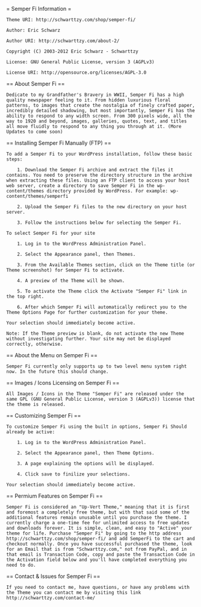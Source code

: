 = Semper Fi Information =

	Theme URI: http://schwarttzy.com/shop/semper-fi/

	Author: Eric Schwarz

	Author URI: http://schwarttzy.com/about-2/

	Copyright (C) 2003-2012 Eric Schwarz - Schwarttzy

	License: GNU General Public License, version 3 (AGPLv3)

	License URI: http://opensource.org/licenses/AGPL-3.0

== About Semper Fi ==

	Dedicate to my Grandfather's Bravery in WWII, Semper Fi has a high quality newspaper feeling to it. From hidden luxurious floral patterns, to images that create the nostalgia of finely crafted paper, incredibly detailed shadowing, but most importantly, Semper Fi has the ability to respond to any width screen. From 300 pixels wide, all the way to 1920 and beyond, images, galleries, quotes, text, and titles all move fluidly to respond to any thing you through at it. (More Updates to come soon)

== Installing Semper Fi Manually (FTP) ==

	To add a Semper Fi to your WordPress installation, follow these basic steps:

		1. Download the Semper Fi archive and extract the files it contains. You need to preserve the directory structure in the archive when extracting these files. Using an FTP client to access your host web server, create a directory to save Semper Fi in the wp-content/themes directory provided by WordPress. For example: wp-content/themes/semperfi
    
		2. Upload the Semper Fi files to the new directory on your host server.

		3. Follow the instructions below for selecting the Semper Fi.

	To select Semper Fi for your site

		1. Log in to the WordPress Administration Panel.

		2. Select the Appearance panel, then Themes.

		3. From the Available Themes section, click on the Theme title (or Theme screenshot) for Semper Fi to activate.

		4. A preview of the Theme will be shown.

		5. To activate the Theme click the Activate "Semper Fi" link in the top right.

		6. After which Semper Fi will automatically redirect you to the Theme Options Page for further customization for your theme.

	Your selection should immediately become active.

	Note: If the Theme preview is blank, do not activate the new Theme without investigating further. Your site may not be displayed correctly, otherwise.

== About the Menu on Semper Fi ==

	Semper Fi currently only supports up to two level menu system right now. In the future this should change.

== Images / Icons Licensing on Semper Fi ==

	All Images / Icons in the Theme "Semper Fi" are released under the same GPL (GNU General Public License, version 3 (AGPLv3)) license that the theme is released.

== Customizing Semper Fi ==

	To customize Semper Fi using the built in options, Semper Fi Should already be active:
		
		1. Log in to the WordPress Administration Panel.

		2. Select the Appearance panel, then Theme Options.

		3. A page explaining the options will be displayed.

		4. Click save to finilize your selections.

	Your selection should immediately become active.

== Permium Features on Semper Fi ==

	Semper Fi is considered an "Up-Vert Theme," meaning that it is first and foremost a completely free theme, but with that said some of the additional features remain unusable until you purchase the theme. I currently charge a one-time fee for unlimited access to free updates and downloads forever. It is simple, clean, and easy to "Active" your theme for life. Purchase "Semper Fi" by going to the http address http://schwarttzy.com/shop/semper-fi/ and add SemperFi to the cart and checkout normally. Once you have successful purchased the theme, look for an Email that is from "Schwarttzy.com," not from PayPal, and in that email is Transaction Code, copy and paste the Transaction Code in the Activation field below and you'll have completed everything you need to do.

== Contact & Issues for Semper Fi ==

	If you need to contact me, have questions, or have any problems with the Theme you can contact me by visiting this link http://schwarttzy.com/contact-me/
